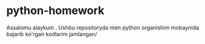 # python-homework
Assalomu alaykum . Ushbu repositoryda men python organishim mobaynida bajarib ko'rgan kodlarim jamlangan/
